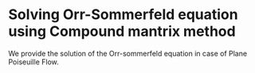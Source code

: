 # Solving Orr-Sommerfeld equation using Compound mantrix method

We provide the solution of the Orr-sommerfeld equation in case of Plane Poiseuille Flow.
